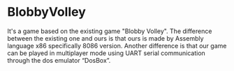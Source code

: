 # BlobbyVolley

It's a game based on the existing game "Blobby Volley". The difference between the existing one and ours is that ours is made by Assembly language x86 specifically 8086 version. Another difference is that our game can be played in multiplayer mode using UART serial communication through the dos emulator “DosBox”.
